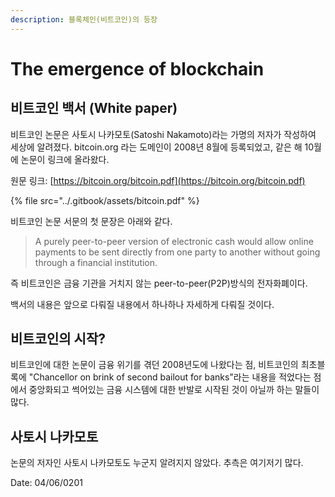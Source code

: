 ```yaml
---
description: 블록체인(비트코인)의 등장
---
```


# The emergence of blockchain

## 비트코인 백서 \(White paper\)

비트코인 논문은 사토시 나카모토\(Satoshi Nakamoto\)라는 가명의 저자가 작성하여 세상에 알려졌다. bitcoin.org 라는 도메인이 2008년 8월에 등록되었고, 같은 해 10월에 논문이 링크에 올라왔다.

원문 링크: [https://bitcoin.org/bitcoin.pdf](https://bitcoin.org/bitcoin.pdf)

{% file src="../.gitbook/assets/bitcoin.pdf" %}

비트코인 논문 서문의 첫 문장은 아래와 같다.

> A purely peer-to-peer version of electronic cash would allow online payments to be sent directly from one party to another without going through a financial institution.

즉 비트코인은 금융 기관을 거치지 않는 peer-to-peer\(P2P\)방식의 전자화폐이다. 

백서의 내용은 앞으로 다뤄질 내용에서 하나하나 자세하게 다뤄질 것이다.

## 비트코인의 시작?

비트코인에 대한 논문이 금융 위기를 겪던 2008년도에 나왔다는 점,  비트코인의 최초블록에 "Chancellor on brink of second bailout for banks"라는 내용을 적었다는 점에서 중앙화되고 썩어있는 금융 시스템에 대한 반발로 시작된 것이 아닐까 하는 말들이 많다.

## 사토시 나카모토

논문의 저자인 사토시 나카모토도 누군지 알려지지 않았다. 추측은 여기저기 많다.



Date: 04/06/0201

